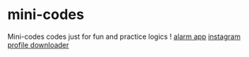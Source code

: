 # mini-codes
Mini-codes codes just for fun and practice logics !
[alarm app](alaram.py)
[instagram profile downloader ](alaram.py)

